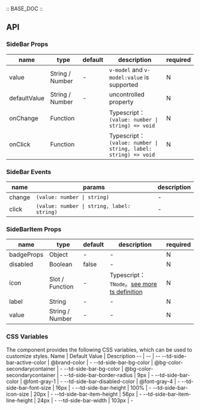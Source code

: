 :: BASE_DOC ::

## API
### SideBar Props

name | type | default | description | required
-- | -- | -- | -- | --
value | String / Number | - | `v-model` and `v-model:value` is supported | N
defaultValue | String / Number | - | uncontrolled property | N
onChange | Function |  | Typescript：`(value: number \| string) => void`<br/> | N
onClick | Function |  | Typescript：`(value: number \| string, label: string) => void`<br/> | N

### SideBar Events

name | params | description
-- | -- | --
change | `(value: number \| string)` | \-
click | `(value: number \| string, label: string)` | \-

### SideBarItem Props

name | type | default | description | required
-- | -- | -- | -- | --
badgeProps | Object | - | \- | N
disabled | Boolean | false | \- | N
icon | Slot / Function | - | Typescript：`TNode`。[see more ts definition](https://github.com/Tencent/tdesign-mobile-vue/blob/develop/src/common.ts) | N
label | String | - | \- | N
value | String / Number | - | \- | N


### CSS Variables
The component provides the following CSS variables, which can be used to customize styles.
Name | Default Value | Description 
-- | -- | --
--td-side-bar-active-color | @brand-color | - 
--td-side-bar-bg-color | @bg-color-secondarycontainer | - 
--td-side-bar-bg-color | @bg-color-secondarycontainer | - 
--td-side-bar-border-radius | 9px | - 
--td-side-bar-color | @font-gray-1 | - 
--td-side-bar-disabled-color | @font-gray-4 | - 
--td-side-bar-font-size | 16px | - 
--td-side-bar-height | 100% | - 
--td-side-bar-icon-size | 20px | - 
--td-side-bar-item-height | 56px | - 
--td-side-bar-item-line-height | 24px | - 
--td-side-bar-width | 103px | - 
